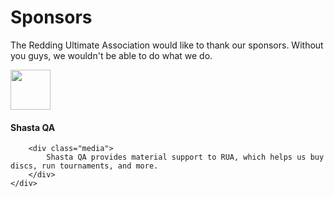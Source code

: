 # Sponsors

The Redding Ultimate Association would like to thank our sponsors.
Without you guys, we wouldn't be able to do what we do.

<div class="media">
    <a href="http://www.shastaqa.com/" target="_blank" class="pull-left">
        <img src="/images/shasta-qa.gif" style="height: 64px">
    </a>
    <div class="media-body">
        <h4 class="media-heading">Shasta QA</h4>

        <div class="media">
            Shasta QA provides material support to RUA, which helps us buy discs, run tournaments, and more.
        </div>
    </div>
</div>
